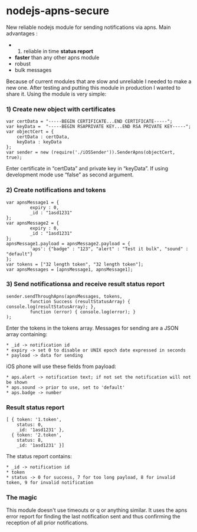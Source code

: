 nodejs-apns-secure
==================

New reliable nodejs module for sending notifications via apns.
Main advantages :

* 1. reliable in time <b>status report</b>
* <b>faster</b> than any other apns module
* robust
* bulk messages

Because of current modules that are slow and unreliable I needed to make a new one. After testing and putting this module in production I wanted to share it.
Using the module is very simple:

### 1) Create new object with certificates

```
var certData = "-----BEGIN CERTIFICATE...END CERTIFICATE-----";
var keyData =  "-----BEGIN RSAPRIVATE KEY...END RSA PRIVATE KEY-----";  
var objectCert = {
    certData : certData,
    keyData : keyData
};   
var sender = new (require('./iOSSender')).SenderApns(objectCert, true);
```

Enter certificate in “certData” and private key in “keyData”. If using development mode use “false” as second argument.

### 2) Create notifications and tokens

```
var apnsMessage1 = {
         expiry : 0,
         _id : "1asd1231"
};
var apnsMessage2 = {
         expiry : 0,
         _id : "1asd1231"
};
apnsMessage1.payload = apnsMessage2.payload = {
         'aps': {"badge" : "123", "alert" : "Test it bulk", "sound" : "default"}
};
var tokens = ["32 length token", "32 length token"];
var apnsMessages = [apnsMessage1, apnsMessage1];
```

### 3) Send notificationsa and receive result status report

```
sender.sendThroughApns(apnsMessages, tokens,
         function Success (resultStatusArray) { console.log(resultStatusArray); },
         function (error) { console.log(error); }
);
```

Enter the tokens in the tokens array.
Messages for sending are a JSON array containing:

    * _id -> notification id
    * expiry -> set 0 to disable or UNIX epoch date expressed in seconds
    * payload -> data for sending

iOS phone will use these fields from payload:

    * aps.alert -> notification text; if not set the notification will not be shown
    * aps.sound -> prior to use, set to 'default'
    * aps.badge -> number

### Result status report

```
[ { token: '1.token',
    status: 0,
    _id: '1asd1231' },   
  { token: '2.token',
    status: 8,
    _id: '1asd1231' }]
```
The status report contains:

    * _id -> notification id
    * token
    * status -> 0 for success, 7 for too long payload, 8 for invalid token, 9 for invalid notification


### The magic

This module doesn't use timeouts or q or anything similar.
It uses the apns error report for finding the last notification sent and thus confirming the reception of all prior notifications.
